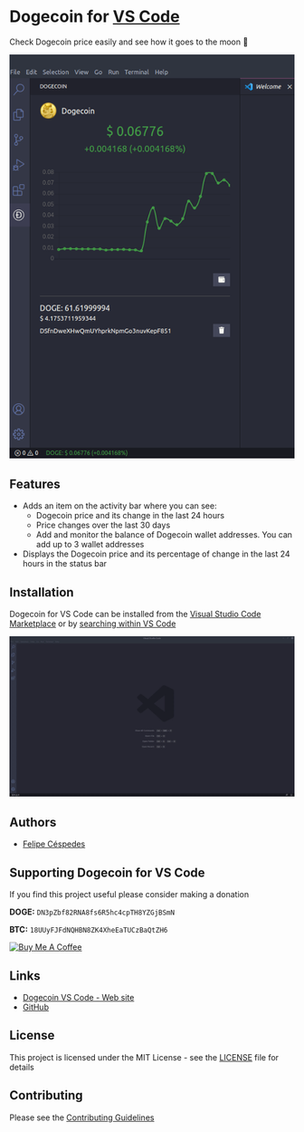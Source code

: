 # Dogecoin for [VS  Code](https://code.visualstudio.com/)
Check Dogecoin price easily and see how it goes to the moon 🚀

![dogecoin-vs-code](https://raw.githubusercontent.com/felipecespedes/dogecoin-vs-code/main/images/dogecoin-vs-code.png)

## Features
- Adds an item on the activity bar where you can see:
  - Dogecoin price and its change in the last 24 hours
  - Price changes over the last 30 days
  - Add and monitor the balance of Dogecoin wallet addresses. You can add up to 3 wallet addresses
- Displays the Dogecoin price and its percentage of change in the last 24 hours in the status bar

## Installation

Dogecoin for VS Code can be installed from the [Visual Studio Code Marketplace](https://marketplace.visualstudio.com/items?itemName=felipecespedes.dogecoin-vs-code) or by [searching within VS Code](https://code.visualstudio.com/docs/editor/extension-gallery#_search-for-an-extension)

![installation](https://raw.githubusercontent.com/felipecespedes/dogecoin-vs-code/main/images/installation.gif)

## Authors
- [Felipe Céspedes](https://felipecespedes.github.io/)

## Supporting Dogecoin for VS Code

If you find this project useful please consider making a donation

**DOGE:** `DN3pZbf82RNA8fs6R5hc4cpTH8YZGjBSmN`

**BTC:** `18UUyFJFdNQHBN8ZK4XheEaTUCzBaQtZH6`

<a href="https://www.buymeacoffee.com/felipecespedes" target="_blank"><img src="https://cdn.buymeacoffee.com/buttons/lato-red.png" alt="Buy Me A Coffee" height="41" width="174"></a>

## Links
- [Dogecoin VS Code - Web site](https://www.dogecoinextension.xyz/)
- [GitHub](https://github.com/felipecespedes/dogecoin-vs-code)
## License

This project is licensed under the MIT License - see the [LICENSE](https://github.com/felipecespedes/dogecoin-vs-code/blob/main/LICENSE) file for details

## Contributing

Please see the [Contributing Guidelines](https://github.com/felipecespedes/dogecoin-vs-code/blob/main/CONTRIBUTING.md)
